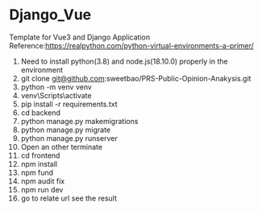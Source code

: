 # Django_Vue
Template for Vue3 and Django Application
Reference:https://realpython.com/python-virtual-environments-a-primer/

1. Need to install python(3.8) and node.js(18.10.0) properly in the environment
2. git clone git@github.com:sweetbao/PRS-Public-Opinion-Anakysis.git
3. python -m venv venv
4. venv\Scripts\activate
5. pip install -r requirements.txt
6. cd backend
7. python manage.py makemigrations
8. python manage.py migrate
9. python manage.py runserver
10. Open an other terminate
11. cd frontend
12. npm install
13. npm fund
14. npm audit fix
15. npm run dev
16. go to relate url see the result




